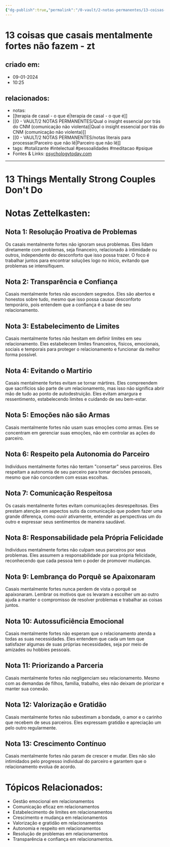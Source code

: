 ```yaml
---
{"dg-publish":true,"permalink":"/0-vault/2-notas-permanentes/13-coisas-que-casais-mentalmente-fortes-nao-fazem-zt/","tags":["permanente","totalizante","intelectual","pessoalidades","meditacao","psique"],"dgHomeLink":true,"dgShowLocalGraph":true,"dgShowFileTree":true,"dgEnableSearch":true,"noteIcon":""}
---
```


# 13 coisas que casais mentalmente fortes não fazem - zt

## criado em: 
- 09-01-2024
- 10:25
## relacionados:
- notas: 
- [[terapia de casal - o que é\|terapia de casal - o que é]]
- [[0 - VAULT/2 NOTAS PERMANENTES/Qual o insight essencial por trás do CNM (comunicação não violenta)\|Qual o insight essencial por trás do CNM (comunicação não violenta)]]
- [[0 - VAULT/2 NOTAS PERMANENTES/notas literais para processar/Parceiro que não lê\|Parceiro que não lê]]
- tags: #totalizante #intelectual #pessoalidades #meditacao #psique  
- Fontes & Links: [psychologytoday.com](https://www.psychologytoday.com/us/blog/what-mentally-strong-people-dont-do/202401/13-things-mentally-strong-couples-dont-do)

---

# 13 Things Mentally Strong Couples Don't Do
# Notas Zettelkasten:

## Nota 1: Resolução Proativa de Problemas
Os casais mentalmente fortes não ignoram seus problemas. Eles lidam diretamente com problemas, seja financeiro, relacionado à intimidade ou outros, independente do desconforto que isso possa trazer. O foco é trabalhar juntos para encontrar soluções logo no início, evitando que problemas se intensifiquem.

## Nota 2: Transparência e Confiança
Casais mentalmente fortes não escondem segredos. Eles são abertos e honestos sobre tudo, mesmo que isso possa causar desconforto temporário, pois entendem que a confiança é a base de seu relacionamento.

## Nota 3: Estabelecimento de Limites
Casais mentalmente fortes não hesitam em definir limites em seu relacionamento. Eles estabelecem limites financeiros, físicos, emocionais, sociais e temporais para proteger o relacionamento e funcionar da melhor forma possível.

## Nota 4: Evitando o Martírio
Casais mentalmente fortes evitam se tornar mártires. Eles compreendem que sacrifícios são parte de um relacionamento, mas isso não significa abrir mão de tudo ao ponto de autodestruição. Eles evitam amargura e ressentimento, estabelecendo limites e cuidando de seu bem-estar.

## Nota 5: Emoções não são Armas
Casais mentalmente fortes não usam suas emoções como armas. Eles se concentram em gerenciar suas emoções, não em controlar as ações do parceiro.

## Nota 6: Respeito pela Autonomia do Parceiro
Indivíduos mentalmente fortes não tentam "consertar" seus parceiros. Eles respeitam a autonomia de seu parceiro para tomar decisões pessoais, mesmo que não concordem com essas escolhas.

## Nota 7: Comunicação Respeitosa
Os casais mentalmente fortes evitam comunicações desrespeitosas. Eles prestam atenção em aspectos sutis da comunicação que podem fazer uma grande diferença, como ouvir ativamente, entender as perspectivas um do outro e expressar seus sentimentos de maneira saudável.

## Nota 8: Responsabilidade pela Própria Felicidade
Indivíduos mentalmente fortes não culpam seus parceiros por seus problemas. Eles assumem a responsabilidade por sua própria felicidade, reconhecendo que cada pessoa tem o poder de promover mudanças.

## Nota 9: Lembrança do Porquê se Apaixonaram
Casais mentalmente fortes nunca perdem de vista o porquê se apaixonaram. Lembrar os motivos que os levaram a escolher um ao outro ajuda a manter o compromisso de resolver problemas e trabalhar as coisas juntos.

## Nota 10: Autossuficiência Emocional
Casais mentalmente fortes não esperam que o relacionamento atenda a todas as suas necessidades. Eles entendem que cada um tem que satisfazer algumas de suas próprias necessidades, seja por meio de amizades ou hobbies pessoais.

## Nota 11: Priorizando a Parceria
Casais mentalmente fortes não negligenciam seu relacionamento. Mesmo com as demandas de filhos, família, trabalho, eles não deixam de priorizar e manter sua conexão.

## Nota 12: Valorização e Gratidão
Casais mentalmente fortes não subestimam a bondade, o amor e o carinho que recebem de seus parceiros. Eles expressam gratidão e apreciação um pelo outro regularmente.

## Nota 13: Crescimento Contínuo
Casais mentalmente fortes não param de crescer e mudar. Eles não são intimidados pelo progresso individual do parceiro e garantem que o relacionamento evolua de acordo.

# Tópicos Relacionados:
- Gestão emocional em relacionamentos
- Comunicação eficaz em relacionamentos
- Estabelecimento de limites em relacionamentos
- Crescimento e mudança em relacionamentos
- Valorização e gratidão em relacionamentos
- Autonomia e respeito em relacionamentos
- Resolução de problemas em relacionamentos
- Transparência e confiança em relacionamentos.